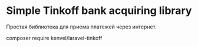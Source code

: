 # Simple Tinkoff bank acquiring library
Простая библиотека для приема платежей через интернет.

composer require kenvel/laravel-tinkoff
